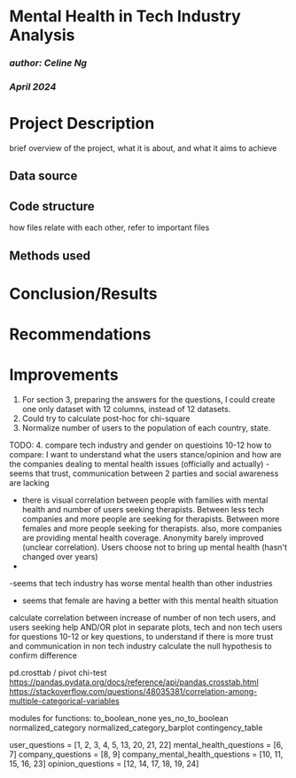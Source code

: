 # Mental Health in Tech Industry Analysis
### *author: Celine Ng*
### *April 2024*

# Project Description
brief overview of the project, what it is about, and what it aims to achieve

## Data source
## Code structure
how files relate with each other, refer to important files
## Methods used

# Conclusion/Results

# Recommendations

# Improvements
1. For section 3, preparing the answers for the questions, I could create one 
   only dataset with 12 columns, instead of 12 datasets.
2. Could try to calculate post-hoc for chi-square
3. Normalize number of users to the population of each country, state.



TODO:
4. compare tech industry and gender on questioins 10-12
how to compare:
I want to understand what the users stance/opinion and how are the 
   companies dealing to mental health issues (officially and actually)
-seems that trust, communication between 2 parties and social awareness are 
lacking
- there is visual correlation between people with families with mental 
  health and number of users seeking therapists. Between less tech 
  companies and more people are seeking for therapists. Between more 
  females and more people seeking for therapists.
also, more companies are providing mental health coverage. Anonymity barely 
  improved (unclear correlation). Users choose not to bring up mental health
  (hasn't changed over years)
- 
-seems that tech industry has worse mental health than other industries
- seems that female are having a better with this mental health situation


calculate correlation between increase of number of non tech users, and 
users seeking help
AND/OR
plot in separate plots, tech and non tech users for questions 10-12 or key 
questions, to understand if there is more trust and communication in non tech industry
calculate the null hypothesis to confirm difference

pd.crosttab / pivot
chi-test
https://pandas.pydata.org/docs/reference/api/pandas.crosstab.html
https://stackoverflow.com/questions/48035381/correlation-among-multiple-categorical-variables


modules for functions:
to_boolean_none 
yes_no_to_boolean
normalized_category
normalized_category_barplot
contingency_table

user_questions = [1, 2, 3, 4, 5, 13, 20, 21, 22]
mental_health_questions = [6, 7]
company_questions = [8, 9]
company_mental_health_questions = [10, 11, 15, 16, 23]
opinion_questions = [12, 14, 17, 18, 19, 24]

